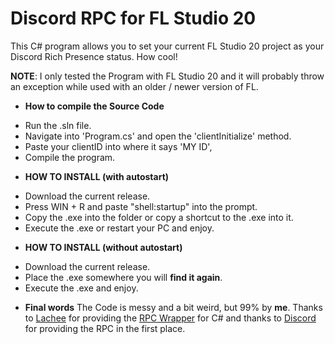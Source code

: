 # Discord RPC for FL Studio 20
This C# program allows you to set your current FL Studio 20 project as your Discord Rich Presence status. How cool! 

__NOTE__: I only tested the Program with FL Studio 20 and it will probably throw an exception while used with an older / newer version of FL.

* **How to compile the Source Code**
- Run the .sln file.
- Navigate into 'Program.cs' and open the 'clientInitialize' method.
- Paste your clientID into where it says 'MY ID',
- Compile the program.

* **HOW TO INSTALL (with autostart)**
- Download the current release.
- Press WIN + R and paste "shell:startup" into the prompt.
- Copy the .exe into the folder or copy a shortcut to the .exe into it.
- Execute the .exe or restart your PC and enjoy.

* **HOW TO INSTALL (without autostart)**
- Download the current release.
- Place the .exe somewhere you will __find it again__.
- Execute the .exe and enjoy.

* **Final words**
The Code is messy and a bit weird, but 99% by **me**. Thanks to [Lachee](https://github.com/Lachee) for providing the [RPC Wrapper](https://github.com/Lachee/discord-rpc-csharp) for C# and thanks to [Discord](https://discord.com/) for providing the RPC in the first place.
